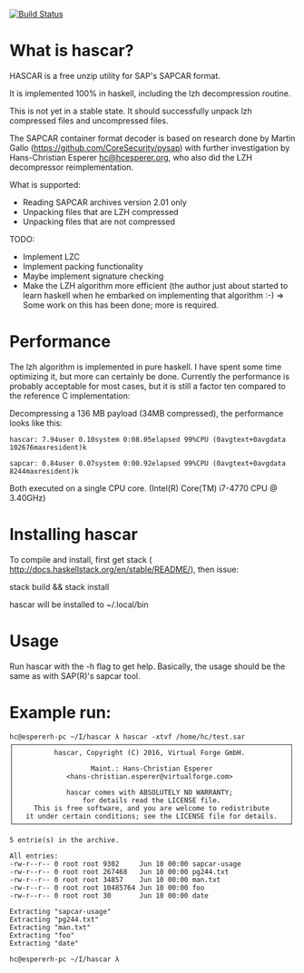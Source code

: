 [![Build Status](https://travis-ci.org/VirtualForgeGmbH/hascar.svg?branch=master)](https://travis-ci.org/VirtualForgeGmbH/hascar)

# What is hascar?

HASCAR is a free unzip utility for SAP's SAPCAR format.

It is implemented 100% in haskell, including the lzh decompression
routine.

This is not yet in a stable state. It should successfully unpack lzh
compressed files and uncompressed files.

The SAPCAR container format decoder is based on research done by
Martin Gallo (https://github.com/CoreSecurity/pysap) with further
investigation by Hans-Christian Esperer <hc@hcesperer.org>, who also
did the LZH decompressor reimplementation.

What is supported:

* Reading SAPCAR archives version 2.01 only
* Unpacking files that are LZH compressed
* Unpacking files that are not compressed

TODO:

* Implement LZC
* Implement packing functionality
* Maybe implement signature checking
* Make the LZH algorithm more efficient (the author just about
  started to learn haskell when he embarked on implementing
  that algorithm :-)
  => Some work on this has been done; more is required.

# Performance

The lzh algorithm is implemented in pure haskell. I have spent some time
optimizing it, but more can certainly be done. Currently the performance is
probably acceptable for most cases, but it is still a factor ten compared to
the reference C implementation:

Decompressing a 136 MB payload (34MB compressed), the performance looks like
this:

    hascar: 7.94user 0.10system 0:08.05elapsed 99%CPU (0avgtext+0avgdata 102676maxresident)k

    sapcar: 0.84user 0.07system 0:00.92elapsed 99%CPU (0avgtext+0avgdata 8244maxresident)k

Both executed on a single CPU core. (Intel(R) Core(TM) i7-4770 CPU @ 3.40GHz)

# Installing hascar

To compile and install, first get stack (
http://docs.haskellstack.org/en/stable/README/), then issue:

stack build && stack install

hascar will be installed to ~/.local/bin

# Usage

Run hascar with the -h flag to get help. Basically, the usage should be the
same as with SAP(R)'s sapcar tool.

# Example run:

    hc@espererh-pc ~/I/hascar λ hascar -xtvf /home/hc/test.sar 
    ┌────────────────────────────────────────────────────────────────────┐
    │          hascar, Copyright (C) 2016, Virtual Forge GmbH.           │
    │                                                                    │
    │                   Maint.: Hans-Christian Esperer                   │
    │             <hans-christian.esperer@virtualforge.com>              │
    │                                                                    │
    │             hascar comes with ABSOLUTELY NO WARRANTY;              │
    │                 for details read the LICENSE file.                 │
    │     This is free software, and you are welcome to redistribute     │
    │   it under certain conditions; see the LICENSE file for details.   │
    └────────────────────────────────────────────────────────────────────┘
    
    5 entrie(s) in the archive.
    
    All entries:
    -rw-r--r-- 0 root root 9302     Jun 10 00:00 sapcar-usage
    -rw-r--r-- 0 root root 267468   Jun 10 00:00 pg244.txt
    -rw-r--r-- 0 root root 34857    Jun 10 00:00 man.txt
    -rw-r--r-- 0 root root 10485764 Jun 10 00:00 foo
    -rw-r--r-- 0 root root 30       Jun 10 00:00 date
    
    Extracting "sapcar-usage"
    Extracting "pg244.txt"
    Extracting "man.txt"
    Extracting "foo"
    Extracting "date"
    
    hc@espererh-pc ~/I/hascar λ
